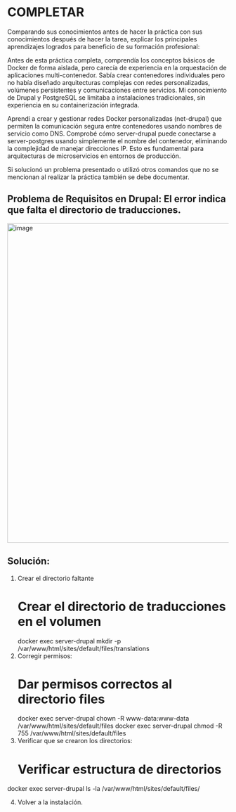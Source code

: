 # COMPLETAR  
Comparando sus conocimientos antes de hacer la práctica con sus conocimientos después de hacer la tarea, explicar los principales aprendizajes logrados para beneficio de su formación profesional:

Antes de esta práctica completa, comprendía los conceptos básicos de Docker de forma aislada, pero carecía de experiencia en la orquestación de aplicaciones multi-contenedor. Sabía crear contenedores individuales pero no había diseñado arquitecturas complejas con redes personalizadas, volúmenes persistentes y comunicaciones entre servicios. Mi conocimiento de Drupal y PostgreSQL se limitaba a instalaciones tradicionales, sin experiencia en su containerización integrada.

Aprendí a crear y gestionar redes Docker personalizadas (net-drupal) que permiten la comunicación segura entre contenedores usando nombres de servicio como DNS. Comprobé cómo server-drupal puede conectarse a server-postgres usando simplemente el nombre del contenedor, eliminando la complejidad de manejar direcciones IP. Esto es fundamental para arquitecturas de microservicios en entornos de producción.

Si solucionó un problema presentado o utilizó otros comandos que no se mencionan al realizar la práctica también se debe documentar.
## Problema de Requisitos en Drupal: El error indica que falta el directorio de traducciones.
<img width="782" height="728" alt="image" src="https://github.com/user-attachments/assets/42140c75-30d7-471c-9ca0-9ffd585408b3" />

## Solución:
1. Crear el directorio faltante
   # Crear el directorio de traducciones en el volumen
    docker exec server-drupal mkdir -p /var/www/html/sites/default/files/translations
2. Corregir permisos:
   # Dar permisos correctos al directorio files
    docker exec server-drupal chown -R www-data:www-data /var/www/html/sites/default/files
    docker exec server-drupal chmod -R 755 /var/www/html/sites/default/files
3. Verificar que se crearon los directorios:
   # Verificar estructura de directorios
docker exec server-drupal ls -la /var/www/html/sites/default/files/

4. Volver a la instalación.
